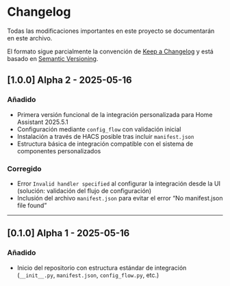 # Changelog

Todas las modificaciones importantes en este proyecto se documentarán en este archivo.

El formato sigue parcialmente la convención de [Keep a Changelog](https://keepachangelog.com/es/1.0.0/) y está basado en [Semantic Versioning](https://semver.org/lang/es/).

## [1.0.0] Alpha 2 - 2025-05-16
### Añadido
- Primera versión funcional de la integración personalizada para Home Assistant 2025.5.1
- Configuración mediante `config_flow` con validación inicial
- Instalación a través de HACS posible tras incluir `manifest.json`
- Estructura básica de integración compatible con el sistema de componentes personalizados

### Corregido
- Error `Invalid handler specified` al configurar la integración desde la UI (solución: validación del flujo de configuración)
- Inclusión del archivo `manifest.json` para evitar el error “No manifest.json file found”

---

## [0.1.0] Alpha 1 - 2025-05-16
### Añadido
- Inicio del repositorio con estructura estándar de integración (`__init__.py`, `manifest.json`, `config_flow.py`, etc.)

